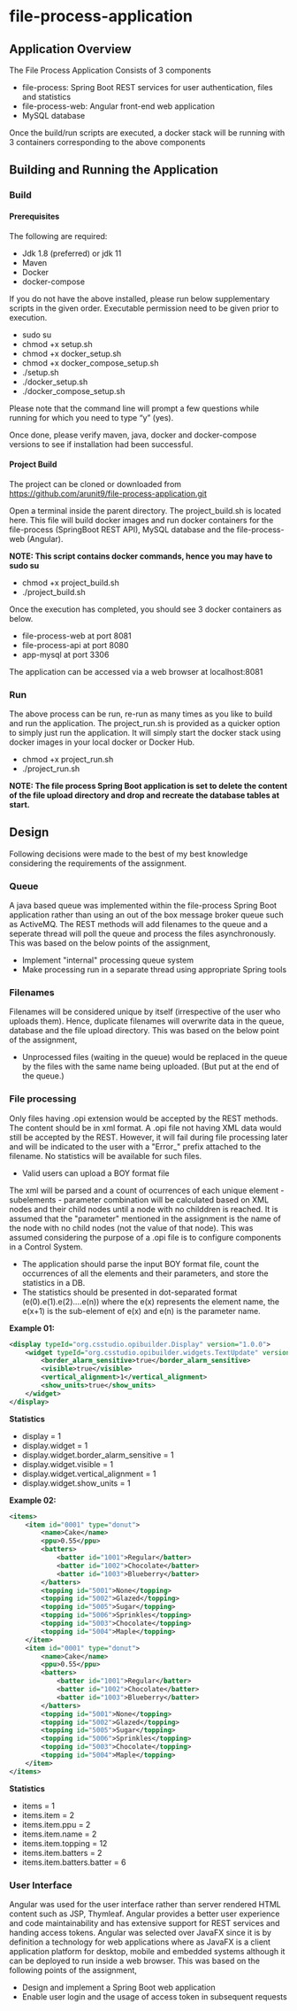 # file-process-application

## Application Overview

The File Process Application Consists of 3 components
- file-process: Spring Boot REST services for user authentication, files and statistics
- file-process-web: Angular front-end web application
- MySQL database

Once the build/run scripts are executed, a docker stack will be running with 3 containers corresponding to the above components

## Building and Running the Application

### Build

#### Prerequisites

The following are required:
- Jdk 1.8 (preferred) or jdk 11
- Maven
- Docker
- docker-compose

If you do not have the above installed, please run below supplementary scripts in the given order. Executable permission need to be given prior to execution.
- sudo su
- chmod +x setup.sh
- chmod +x docker_setup.sh
- chmod +x docker_compose_setup.sh
- ./setup.sh
- ./docker_setup.sh
- ./docker_compose_setup.sh

Please note that the command line will prompt a few questions while running for which you need to type “y” (yes).

Once done, please verify maven, java, docker and docker-compose versions to see if installation had been successful.

#### Project Build

The project can be cloned or downloaded from https://github.com/arunit9/file-process-application.git

Open a terminal inside the parent directory. The project_build.sh is located here. This file will build docker images and run docker containers for the file-process (SpringBoot REST API), MySQL database and the file-process-web (Angular).

**NOTE: This script contains docker commands, hence you may have to sudo su**

- chmod +x project_build.sh
- ./project_build.sh

Once the execution has completed, you should see 3 docker containers as below.
- file-process-web at port 8081
- file-process-api at port 8080
- app-mysql at port 3306

The application can be accessed via a web browser at localhost:8081

### Run

The above process can be run, re-run as many times as you like to build and run the application. The project_run.sh is provided as a quicker option to simply just run the application. It will simply start the docker stack using docker images in your local docker or Docker Hub.


- chmod +x project_run.sh
- ./project_run.sh

**NOTE: The file process Spring Boot application is set to delete the content of the file upload directory and drop and recreate the database tables at start.**

## Design
Following decisions were made to the best of my best knowledge considering the requirements of the assignment.

### Queue
A java based queue was implemented within the file-process Spring Boot application rather than using an out of the box message broker queue such as ActiveMQ. The REST methods will add filenames to the queue and a seperate thread will poll the queue and process the files asynchronously. This was based on the below points of the assignment,

- Implement "internal" processing queue system
- Make processing run in a separate thread using appropriate Spring tools

### Filenames
Filenames will be considered unique by itself (irrespective of the user who uploads them). Hence, duplicate filenames will overwrite data in the queue, database and the file upload directory. This was based on the below point of the assignment,

- Unprocessed files (waiting in the queue) would be replaced in the queue by the files with the  same name being uploaded. (But put at the end of the queue.)

### File processing
Only files having .opi extension would be accepted by the REST methods. The content should be in xml format. A .opi file not having XML data would still be accepted by the REST. However, it will fail during file processing later and will be indicated to the user with a "Error_" prefix attached to the filename. No statistics will be available for such files.

- Valid users can upload a BOY format file

The xml will be parsed and a count of ocurrences of each unique element - subelements - parameter combination will be calculated based on XML nodes and their child nodes until a node with no childdren is reached. It is assumed that the "parameter" mentioned in the assignment is the name of the node with no child nodes (not the value of that node). This was assumed considering the purpose of a .opi file is to configure components in a Control System.

- The application should parse the input BOY format file, count the occurrences of all the elements and their parameters, and store the statistics in a DB.
- The statistics should be presented in dot-separated  format (e(0).e(1).e(2)....e(n)) where the e(x) represents the element name, the e(x+1) is the sub-element  of e(x) and e(n) is the parameter name. 

**Example 01:**
```xml
<display typeId="org.csstudio.opibuilder.Display" version="1.0.0">
    <widget typeId="org.csstudio.opibuilder.widgets.TextUpdate" version="1.0">
        <border_alarm_sensitive>true</border_alarm_sensitive>
        <visible>true</visible>
        <vertical_alignment>1</vertical_alignment>
        <show_units>true</show_units>
    </widget>
</display>
```

**Statistics**
- display = 1
- display.widget = 1
- display.widget.border_alarm_sensitive = 1
- display.widget.visible = 1
- display.widget.vertical_alignment = 1
- display.widget.show_units = 1

**Example 02:**
```xml
<items>
	<item id="0001" type="donut">
		<name>Cake</name>
		<ppu>0.55</ppu>
		<batters>
			<batter id="1001">Regular</batter>
			<batter id="1002">Chocolate</batter>
			<batter id="1003">Blueberry</batter>
		</batters>
		<topping id="5001">None</topping>
		<topping id="5002">Glazed</topping>
		<topping id="5005">Sugar</topping>
		<topping id="5006">Sprinkles</topping>
		<topping id="5003">Chocolate</topping>
		<topping id="5004">Maple</topping>
	</item>
    <item id="0001" type="donut">
        <name>Cake</name>
        <ppu>0.55</ppu>
        <batters>
            <batter id="1001">Regular</batter>
            <batter id="1002">Chocolate</batter>
            <batter id="1003">Blueberry</batter>
        </batters>
        <topping id="5001">None</topping>
        <topping id="5002">Glazed</topping>
        <topping id="5005">Sugar</topping>
        <topping id="5006">Sprinkles</topping>
        <topping id="5003">Chocolate</topping>
        <topping id="5004">Maple</topping>
    </item>
</items>
```

**Statistics**
- items = 1
- items.item = 2
- items.item.ppu = 2
- items.item.name = 2
- items.item.topping = 12
- items.item.batters = 2
- items.item.batters.batter = 6

### User Interface
Angular was used for the user interface rather than server rendered HTML content such as JSP, Thymleaf. Angular provides a better user experience and code maintainability and has extensive support for REST services and handing access tokens. Angular was selected over JavaFX since it is by definition a technology for web applications where as JavaFX is a client application platform for desktop, mobile and embedded systems although it can be deployed to run inside a web browser. This was based on the following points of the assignment,

- Design and implement a Spring Boot web application
- Enable user login and the usage of access token in subsequent requests